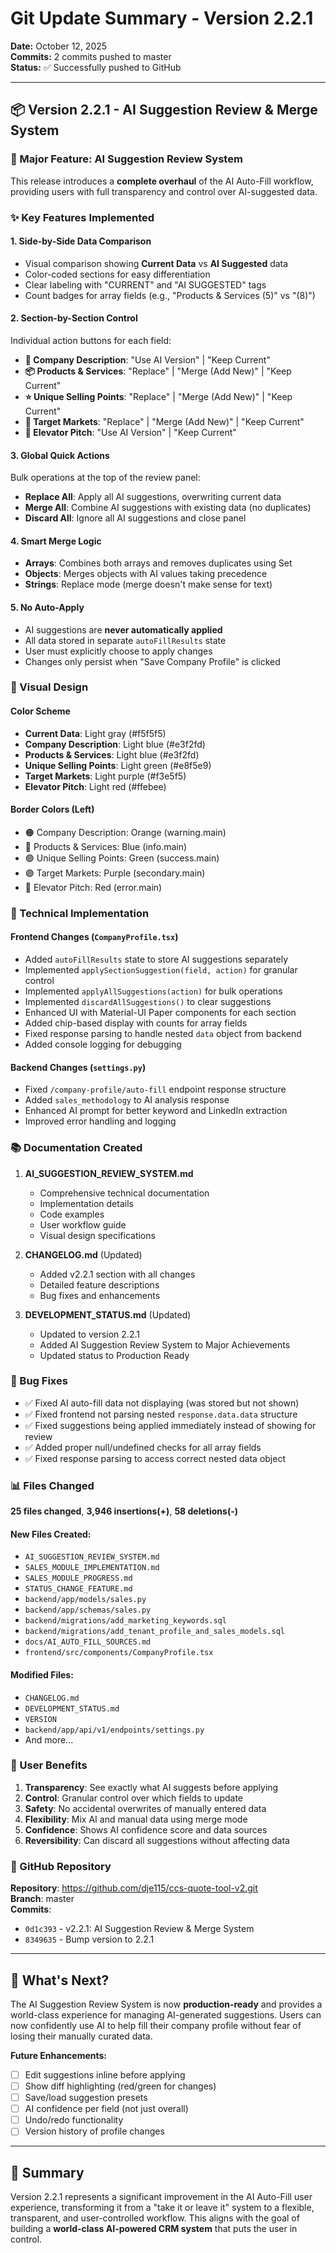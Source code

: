 # Git Update Summary - Version 2.2.1

**Date:** October 12, 2025  
**Commits:** 2 commits pushed to master  
**Status:** ✅ Successfully pushed to GitHub

---

## 📦 Version 2.2.1 - AI Suggestion Review & Merge System

### 🎯 Major Feature: AI Suggestion Review System

This release introduces a **complete overhaul** of the AI Auto-Fill workflow, providing users with full transparency and control over AI-suggested data.

### ✨ Key Features Implemented

#### 1. **Side-by-Side Data Comparison**
- Visual comparison showing **Current Data** vs **AI Suggested** data
- Color-coded sections for easy differentiation
- Clear labeling with "CURRENT" and "AI SUGGESTED" tags
- Count badges for array fields (e.g., "Products & Services (5)" vs "(8)")

#### 2. **Section-by-Section Control**
Individual action buttons for each field:
- **📝 Company Description**: "Use AI Version" | "Keep Current"
- **📦 Products & Services**: "Replace" | "Merge (Add New)" | "Keep Current"
- **⭐ Unique Selling Points**: "Replace" | "Merge (Add New)" | "Keep Current"
- **🎯 Target Markets**: "Replace" | "Merge (Add New)" | "Keep Current"
- **💼 Elevator Pitch**: "Use AI Version" | "Keep Current"

#### 3. **Global Quick Actions**
Bulk operations at the top of the review panel:
- **Replace All**: Apply all AI suggestions, overwriting current data
- **Merge All**: Combine AI suggestions with existing data (no duplicates)
- **Discard All**: Ignore all AI suggestions and close panel

#### 4. **Smart Merge Logic**
- **Arrays**: Combines both arrays and removes duplicates using Set
- **Objects**: Merges objects with AI values taking precedence
- **Strings**: Replace mode (merge doesn't make sense for text)

#### 5. **No Auto-Apply**
- AI suggestions are **never automatically applied**
- All data stored in separate `autoFillResults` state
- User must explicitly choose to apply changes
- Changes only persist when "Save Company Profile" is clicked

### 🎨 Visual Design

#### Color Scheme
- **Current Data**: Light gray (#f5f5f5)
- **Company Description**: Light blue (#e3f2fd)
- **Products & Services**: Light blue (#e3f2fd)
- **Unique Selling Points**: Light green (#e8f5e9)
- **Target Markets**: Light purple (#f3e5f5)
- **Elevator Pitch**: Light red (#ffebee)

#### Border Colors (Left)
- 🟠 Company Description: Orange (warning.main)
- 🔵 Products & Services: Blue (info.main)
- 🟢 Unique Selling Points: Green (success.main)
- 🟣 Target Markets: Purple (secondary.main)
- 🔴 Elevator Pitch: Red (error.main)

### 🔧 Technical Implementation

#### Frontend Changes (`CompanyProfile.tsx`)
- Added `autoFillResults` state to store AI suggestions separately
- Implemented `applySectionSuggestion(field, action)` for granular control
- Implemented `applyAllSuggestions(action)` for bulk operations
- Implemented `discardAllSuggestions()` to clear suggestions
- Enhanced UI with Material-UI Paper components for each section
- Added chip-based display with counts for array fields
- Fixed response parsing to handle nested `data` object from backend
- Added console logging for debugging

#### Backend Changes (`settings.py`)
- Fixed `/company-profile/auto-fill` endpoint response structure
- Added `sales_methodology` to AI analysis response
- Enhanced AI prompt for better keyword and LinkedIn extraction
- Improved error handling and logging

### 📚 Documentation Created

1. **AI_SUGGESTION_REVIEW_SYSTEM.md**
   - Comprehensive technical documentation
   - Implementation details
   - Code examples
   - User workflow guide
   - Visual design specifications

2. **CHANGELOG.md** (Updated)
   - Added v2.2.1 section with all changes
   - Detailed feature descriptions
   - Bug fixes and enhancements

3. **DEVELOPMENT_STATUS.md** (Updated)
   - Updated to version 2.2.1
   - Added AI Suggestion Review System to Major Achievements
   - Updated status to Production Ready

### 🐛 Bug Fixes

- ✅ Fixed AI auto-fill data not displaying (was stored but not shown)
- ✅ Fixed frontend not parsing nested `response.data.data` structure
- ✅ Fixed suggestions being applied immediately instead of showing for review
- ✅ Added proper null/undefined checks for all array fields
- ✅ Fixed response parsing to access correct nested data object

### 📊 Files Changed

**25 files changed**, **3,946 insertions(+)**, **58 deletions(-)**

#### New Files Created:
- `AI_SUGGESTION_REVIEW_SYSTEM.md`
- `SALES_MODULE_IMPLEMENTATION.md`
- `SALES_MODULE_PROGRESS.md`
- `STATUS_CHANGE_FEATURE.md`
- `backend/app/models/sales.py`
- `backend/app/schemas/sales.py`
- `backend/migrations/add_marketing_keywords.sql`
- `backend/migrations/add_tenant_profile_and_sales_models.sql`
- `docs/AI_AUTO_FILL_SOURCES.md`
- `frontend/src/components/CompanyProfile.tsx`

#### Modified Files:
- `CHANGELOG.md`
- `DEVELOPMENT_STATUS.md`
- `VERSION`
- `backend/app/api/v1/endpoints/settings.py`
- And more...

### 🚀 User Benefits

1. **Transparency**: See exactly what AI suggests before applying
2. **Control**: Granular control over which fields to update
3. **Safety**: No accidental overwrites of manually entered data
4. **Flexibility**: Mix AI and manual data using merge mode
5. **Confidence**: Shows AI confidence score and data sources
6. **Reversibility**: Can discard all suggestions without affecting data

### 🔗 GitHub Repository

**Repository**: https://github.com/dje115/ccs-quote-tool-v2.git  
**Branch**: master  
**Commits**: 
- `0d1c393` - v2.2.1: AI Suggestion Review & Merge System
- `8349635` - Bump version to 2.2.1

---

## 🎉 What's Next?

The AI Suggestion Review System is now **production-ready** and provides a world-class experience for managing AI-generated suggestions. Users can now confidently use AI to help fill their company profile without fear of losing their manually curated data.

**Future Enhancements:**
- [ ] Edit suggestions inline before applying
- [ ] Show diff highlighting (red/green for changes)
- [ ] Save/load suggestion presets
- [ ] AI confidence per field (not just overall)
- [ ] Undo/redo functionality
- [ ] Version history of profile changes

---

## 🎊 Summary

Version 2.2.1 represents a significant improvement in the AI Auto-Fill user experience, transforming it from a "take it or leave it" system to a flexible, transparent, and user-controlled workflow. This aligns with the goal of building a **world-class AI-powered CRM system** that puts the user in control.


